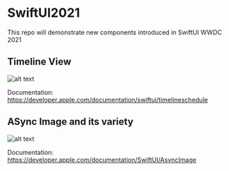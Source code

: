 # SwiftUI2021
This repo will demonstrate new components introduced in SwiftUI WWDC 2021

## Timeline View

![alt text](https://github.com/Alogorist/Swift2021/blob/main/SwiftUI2021/TimeLine/TimeLineView.png)

Documentation: https://developer.apple.com/documentation/swiftui/timelineschedule

## ASync Image and its variety

![alt text](https://github.com/Alogorist/Swift2021/blob/main/SwiftUI2021/TimeLine/TimeLineView.png)

Documentation: https://developer.apple.com/documentation/SwiftUI/AsyncImage
